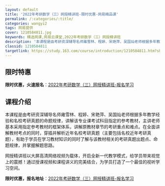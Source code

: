```yaml
---
layout: default
title: '2022年考研数学（三）网授精讲班-限时优惠-网易精品课'
permalink: /:categories/:title/
categories: wangyi2
tags: 网易提供
cover: 1210584811.jpg
keywords: 精选网课,网易云课堂,2022年考研数学（三）网授精讲班
description: '本课程是由考研资深辅导名师雍雪林、程婷、宋艳萍、吴国灿老师根据多年教学经验和名校考研真题的命题规律，讲解该专业课考试科目'
classid: 1210584811
targetlink: https://study.163.com/course/introduction/1210584811.htm?share=1&shareId=1025206652&utm_campaign=share&utm_medium=iphoneShare&utm_source=&utm_u=1025206652
---
```


## 限时特惠

**限时优惠，火速报名**：[2022年考研数学（三）网授精讲班-报名学习](https://study.163.com/course/introduction/1210584811.htm?share=1&shareId=1025206652&utm_campaign=share&utm_medium=iphoneShare&utm_source=&utm_u=1025206652)

## 课程介绍

本课程是由考研资深辅导名师雍雪林、程婷、宋艳萍、吴国灿老师根据多年教学经验和名校考研真题的命题规律，讲解该专业课考试科目指定的参考教材，主讲老师基本采用指定参考教材的框架体系，讲解原教材章节的考研重点和难点。在全面讲解教材考点的同时，穿插并解析近年名校考研真题（主要包括名校近年考研真题），有助于学员在学习教材知识的同时了解与该教材相关的考研真题出题点、命题规律，并掌握解题思路。



网授精讲班以大屏高清网络视频为载体，开启全新一代教学模式，给学员带来视觉上的震撼！通过授课视频和课程讲义的完美结合，为学员打造了一个最佳的视听学习空间。

**限时优惠，报名地址**：[2022年考研数学（三）网授精讲班-报名学习](https://study.163.com/course/introduction/1210584811.htm?share=1&shareId=1025206652&utm_campaign=share&utm_medium=iphoneShare&utm_source=&utm_u=1025206652)

